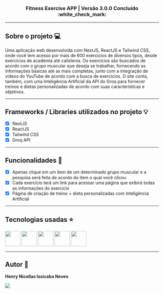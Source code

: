<h3 align="center">Fitness Exercise APP | Versão 3.0.0 Concluído :white_check_mark:</h3>

---

## Sobre o projeto :computer:

Uma aplicação web desenvolvida com NextJS, ReactJS e Tailwind CSS, onde você tem acesso por mais de 600 exercícios de diversos tipos, desde exercícios de academia
até calistenia. Os exercícios são buscados de acordo com o grupo muscular que deseja se trabalhar, fornecendo as informações básicas até as mais completas, 
junto com a integração de vídeos do YouTube de acordo com a busca de exercícios. O site conta, também, com uma Inteligência Artificial da API do Groq para fornecer
treinos e dietas personalizadas de acordo com suas características e objetivos.

---

## Frameworks / Libraries utilizados no projeto :bulb:

- [x] NextJS
- [x] ReactJS
- [x] Tailwind CSS
- [x] Groq API

---

## Funcionalidades :wrench:

- [x] Apenas clique em um item de um determinado grupo muscular e a pesquisa será feita de acordo do item o qual você clicou
- [x] Cada exercício terá um link para acessar uma página que exibirá todas as informações do exercício
- [x] Página de criação de treino + dieta personalizadas com Inteligência Artificial 

---

## Tecnologias usadas :star:

<div display="flex" gap="16px">
  <img width="50px" height="50px" src="https://cdn.jsdelivr.net/gh/devicons/devicon@latest/icons/nextjs/nextjs-original.svg" />
  <img width="50px" height="50px" src="https://cdn.jsdelivr.net/gh/devicons/devicon@latest/icons/react/react-original.svg" />
  <img width="50px" height="50px" src="https://cdn.jsdelivr.net/gh/devicons/devicon@latest/icons/javascript/javascript-original.svg" />
  <img width="50px" height="50px" src="https://cdn.jsdelivr.net/gh/devicons/devicon@latest/icons/typescript/typescript-original.svg" />
  <img width="50px" height="50px" src="https://cdn.jsdelivr.net/gh/devicons/devicon@latest/icons/tailwindcss/tailwindcss-original.svg" />
</div>

---

## Autor :raising_hand:
<p><b>Henry Nicollas Issicaba Neves</b></p>
<div display="flex">
  <a href="https://www.linkedin.com/in/henry-nicollas-issicaba-neves-05a54024a?utm_source=share&utm_campaign=share_via&utm_content=profile&utm_medium=android_app"><img src="https://img.shields.io/badge/LinkedIn-0077B5?style=for-the-badge&logo=linkedin&logoColor=white"></a>
</div>
